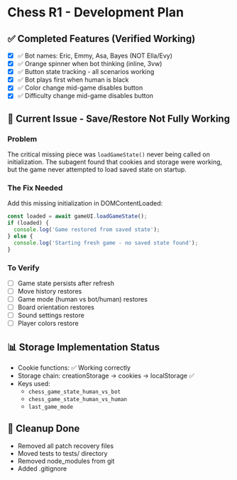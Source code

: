 # Chess R1 - Development Plan

## ✅ Completed Features (Verified Working)
- [x] ✅ Bot names: Eric, Emmy, Asa, Bayes (NOT Ella/Evy)
- [x] ✅ Orange spinner when bot thinking (inline, 3vw)
- [x] ✅ Button state tracking - all scenarios working
- [x] ✅ Bot plays first when human is black
- [x] ✅ Color change mid-game disables button
- [x] ✅ Difficulty change mid-game disables button

## 🔧 Current Issue - Save/Restore Not Fully Working

### Problem
The critical missing piece was `loadGameState()` never being called on initialization. The subagent found that cookies and storage were working, but the game never attempted to load saved state on startup.

### The Fix Needed
Add this missing initialization in DOMContentLoaded:
```javascript
const loaded = await gameUI.loadGameState();
if (loaded) {
  console.log('Game restored from saved state');
} else {
  console.log('Starting fresh game - no saved state found');
}
```

### To Verify
- [ ] Game state persists after refresh
- [ ] Move history restores
- [ ] Game mode (human vs bot/human) restores
- [ ] Board orientation restores
- [ ] Sound settings restore
- [ ] Player colors restore

## 📊 Storage Implementation Status
- Cookie functions: ✅ Working correctly
- Storage chain: creationStorage → cookies → localStorage ✅
- Keys used:
  - `chess_game_state_human_vs_bot`
  - `chess_game_state_human_vs_human`
  - `last_game_mode`

## 🧹 Cleanup Done
- Removed all patch recovery files
- Moved tests to tests/ directory
- Removed node_modules from git
- Added .gitignore